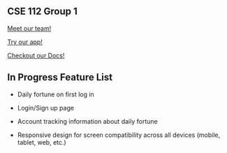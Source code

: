 ## CSE 112 Group 1 ##

[Meet our team!](admin/team.md)

[Try our app!](https://cse110-sp23-group02.github.io/cse110-sp23-group02/source/index.html)

[Checkout our Docs!](https://cse110-sp23-group02.github.io/cse110-sp23-group02/docs/jsdoc/index.html)


## In Progress Feature List ##

- Daily fortune on first log in

- Login/Sign up page

- Account tracking information about daily fortune

- Responsive design for screen compatibility across all devices (mobile, tablet, web, etc.)
